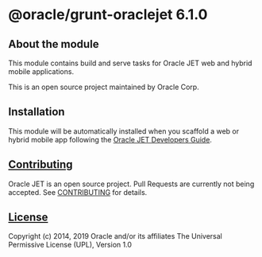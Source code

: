 # @oracle/grunt-oraclejet 6.1.0

## About the module
This module contains build and serve tasks for Oracle JET web and hybrid mobile applications.

This is an open source project maintained by Oracle Corp.

## Installation
This module will be automatically installed when you scaffold a web or hybrid mobile app following the [Oracle JET Developers Guide](http://www.oracle.com/pls/topic/lookup?ctx=jet610&id=homepage).

## [Contributing](https://github.com/oracle/grunt-oraclejet/tree/master/CONTRIBUTING.md)
Oracle JET is an open source project.  Pull Requests are currently not being accepted. See 
[CONTRIBUTING](https://github.com/oracle/grunt-oraclejet/tree/master/CONTRIBUTING.md)
for details.

## [License](https://github.com/oracle/grunt-oraclejet/tree/master/LICENSE.md)
Copyright (c) 2014, 2019 Oracle and/or its affiliates
The Universal Permissive License (UPL), Version 1.0
